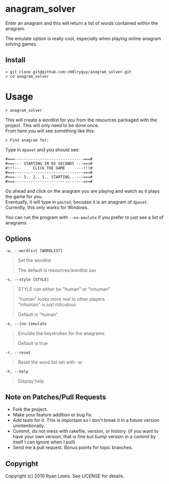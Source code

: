 # anagram_solver

Enter an anagram and this will return a list of words contained within the anagram.

The emulate option is really cool, especially when playing online anagram solving games.

## Install

    > git clone git@github.com:c00lryguy/anagram_solver.git
    > cd anagram_solver

# Usage

    > anagram_solver

This will create a wordlist for you from the resources packaged with the project. This will only need to be done once.  
From here you will see something like this:

    > Find anagram for:

Type in `dpaset` and you should see:

    #===------------------------------===#
    #===--- STARTING IN 03 SECONDS ---===#
    #!!!---     CLICK THE GAME     ---!!!#
    #===------------------------------===#
    #===--- 3.. 2.. 1.. STARTING.. ---===#
    #===------------------------------===#

Go ahead and click on the anagram you are playing and watch as it plays the game for you.  
Eventually, it will type in `pasted`, becuase it is an anagram of `dpaset`.  
Currently, this only works for Windows.

You can run the program with `--no-emulate` if you prefer to just see a list of anagrams.

## Options

`-w, --wordlist [WORDLIST]`
> Set the wordlist  
> 
> The default is resources/wordlist.sav

`-s, --style [STYLE]`
> STYLE can either be "human" or "inhuman" 
> 
> "human" looks more real to other players  
> "inhuman" is just ridiculous  
>  
> Default is "human"

`-e, --[no-]emulate`
> Emulate the keystrokes for the anagrams 
>  
> Default is true

`-r, --reset`
> Reset the word list set with -w

`-h, --help`
> Display help

## Note on Patches/Pull Requests
 
* Fork the project.
* Make your feature addition or bug fix.
* Add tests for it. This is important so I don't break it in a
  future version unintentionally.
* Commit, do not mess with rakefile, version, or history.
  (if you want to have your own version, that is fine but bump version in a commit by itself I can ignore when I pull)
* Send me a pull request. Bonus points for topic branches.

## Copyright

Copyright (c) 2010 Ryan Lewis. See LICENSE for details.